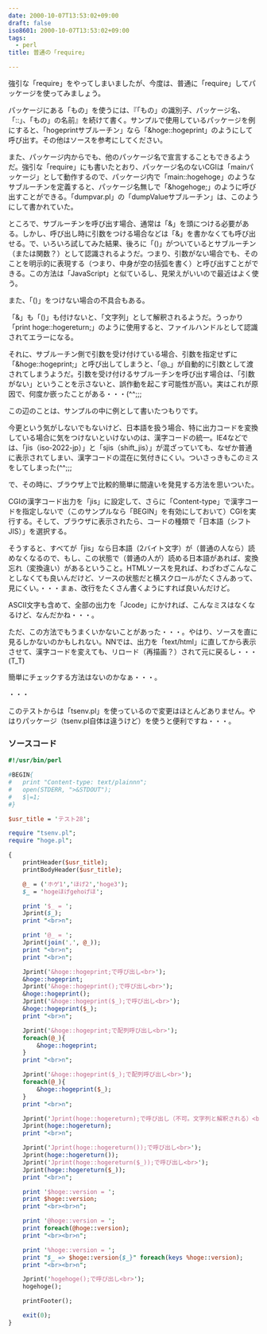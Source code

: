 ```yaml
---
date: 2000-10-07T13:53:02+09:00
draft: false
iso8601: 2000-10-07T13:53:02+09:00
tags:
  - perl
title: 普通の「require」

---
```


強引な「require」をやってしまいましたが、今度は、普通に「require」してパッケージを使ってみましょう。

パッケージにある「もの」を使うには、『「もの」の識別子、パッケージ名、「::」、「もの」の名前』を続けて書く。サンプルで使用しているパッケージを例にすると、「hogeprintサブルーチン」なら「&hoge::hogeprint」のようにして呼び出す。その他はソースを参考にしてください。

また、パッケージ内からでも、他のパッケージ名で宣言することもできるようだ。強引な「require」にも書いたとおり、パッケージ名のないCGIは「mainパッケージ」として動作するので、パッケージ内で「main::hogehoge」のようなサブルーチンを定義すると、パッケージ名無しで「&hogehoge;」のように呼び出すことができる。「dumpvar.pl」の「dumpValueサブルーチン」は、このようにして書かれていた。

ところで、サブルーチンを呼び出す場合、通常は「&」を頭につける必要がある。しかし、呼び出し時に引数をつける場合などは「&」を書かなくても呼び出せる。で、いろいろ試してみた結果、後ろに「()」がついているとサブルーチン（または関数？）として認識されるようだ。つまり、引数がない場合でも、そのことを明示的に表現する（つまり、中身が空の括弧を書く）と呼び出すことができる。この方法は「JavaScript」と似ているし、見栄えがいいので最近はよく使う。

また、「()」をつけない場合の不具合もある。

「&」も「()」も付けないと、「文字列」として解釈されるようだ。うっかり「print hoge::hogereturn;」のように使用すると、ファイルハンドルとして認識されてエラーになる。

それに、サブルーチン側で引数を受け付けている場合、引数を指定せずに「&hoge::hogeprint;」と呼び出してしまうと、「@_」が自動的に引数として渡されてしまうようだ。引数を受け付けるサブルーチンを呼び出す場合は、「引数がない」ということを示さないと、誤作動を起こす可能性が高い。実はこれが原因で、何度か嵌ったことがある・・・(^^;;;

この辺のことは、サンプルの中に例として書いたつもりです。

今更という気がしないでもないけど、日本語を扱う場合、特に出力コードを変換している場合に気をつけないといけないのは、漢字コードの統一。IE4などでは、「jis（iso-2022-jp）」と「sjis（shift_jis）」が混ざっていても、なぜか普通に表示されてしまい、漢字コードの混在に気付きにくい。ついさっきもこのミスをしてしまった(^^;;;

で、その時に、ブラウザ上で比較的簡単に間違いを発見する方法を思いついた。

CGIの漢字コード出力を「jis」に設定して、さらに「Content-type」で漢字コードを指定しないで（このサンプルなら「BEGIN」を有効にしておいて）CGIを実行する。そして、ブラウザに表示されたら、コードの種類で「日本語（シフト JIS）」を選択する。

そうすると、すべてが「jis」なら日本語（2バイト文字）が（普通の人なら）読めなくなるので、もし、この状態で（普通の人が）読める日本語があれば、変換忘れ（変換違い）があるということ。HTMLソースを見れば、わざわざこんなことしなくても良いんだけど、ソースの状態だと横スクロールがたくさんあって、見にくい。・・・まぁ、改行をたくさん書くようにすれば良いんだけど。

ASCII文字も含めて、全部の出力を「Jcode」にかければ、こんなミスはなくなるけど、なんだかね・・・。

ただ、この方法でもうまくいかないことがあった・・・。やはり、ソースを直に見るしかないのかもしれない。NNでは、出力を「text/html」に直してから表示させて、漢字コードを変えても、リロード（再描画？）されて元に戻るし・・・(T_T)

簡単にチェックする方法はないのかなぁ・・・。

・・・

このテストからは「tsenv.pl」を使っているので変更はほとんどありません。やはりパッケージ（tsenv.pl自体は違うけど）を使うと便利ですね・・・。

### ソースコード

```perl
#!/usr/bin/perl

#BEGIN{
#   print "Content-type: text/plainnn";
#   open(STDERR, ">&STDOUT");
#   $|=1;
#}

$usr_title = 'テスト28';

require "tsenv.pl";
require "hoge.pl";

{
    printHeader($usr_title);
    printBodyHeader($usr_title);

    @_ = ('ホゲ1','ほげ2','hoge3');
    $_ = 'hogeほげgehoげほ';

    print '$_ = ';
    Jprint($_);
    print "<br>n";

    print '@_ = ';
    Jprint(join(',', @_));
    print "<br>n";
    print "<br>n";

    Jprint('&hoge::hogeprint;で呼び出し<br>');
    &hoge::hogeprint;
    Jprint('&hoge::hogeprint();で呼び出し<br>');
    &hoge::hogeprint();
    Jprint('&hoge::hogeprint($_);で呼び出し<br>');
    &hoge::hogeprint($_);
    print "<br>n";

    Jprint('&hoge::hogeprint;で配列呼び出し<br>');
    foreach(@_){
        &hoge::hogeprint;
    }
    print "<br>n";

    Jprint('&hoge::hogeprint($_);で配列呼び出し<br>');
    foreach(@_){
        &hoge::hogeprint($_);
    }
    print "<br>n";

    Jprint('Jprint(hoge::hogereturn);で呼び出し（不可。文字列と解釈される）<br>');
    Jprint(hoge::hogereturn);
    print "<br>n";

    Jprint('Jprint(hoge::hogereturn());で呼び出し<br>');
    Jprint(hoge::hogereturn());
    Jprint('Jprint(hoge::hogereturn($_));で呼び出し<br>');
    Jprint(hoge::hogereturn($_));
    print "<br>n";

    print '$hoge::version = ';
    print $hoge::version;
    print "<br><br>n";

    print '@hoge::version = ';
    print foreach(@hoge::version);
    print "<br><br>n";

    print '%hoge::version = ';
    print "$_ => $hoge::version{$_}" foreach(keys %hoge::version);
    print "<br><br>n";

    Jprint('hogehoge();で呼び出し<br>');
    hogehoge();

    printFooter();

    exit(0);
}
```
